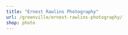 ```yaml
---
title: "Ernest Rawlins Photography"
url: /greenville/ernest-rawlins-photography/
shop: photo
---
```

